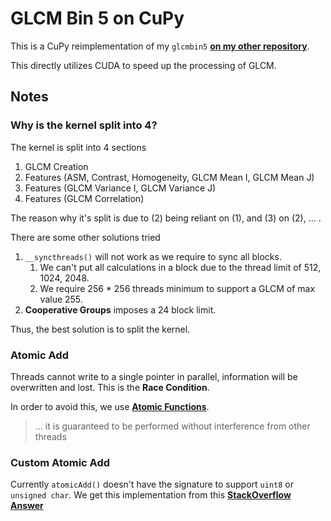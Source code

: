 # GLCM Bin 5 on CuPy

This is a CuPy reimplementation of my `glcmbin5` [**on my other repository**](https://github.com/Eve-ning/glcmbin5).

This directly utilizes CUDA to speed up the processing of GLCM.

## Notes

### Why is the kernel split into 4?

The kernel is split into 4 sections
1) GLCM Creation 
2) Features (ASM, Contrast, Homogeneity, GLCM Mean I, GLCM Mean J)
3) Features (GLCM Variance I, GLCM Variance J)
4) Features (GLCM Correlation)

The reason why it's split is due to (2) being reliant on (1), and (3) on (2), ... .

There are some other solutions tried

1) `__syncthreads()` will not work as we require to sync all blocks.
   1) We can't put all calculations in a block due to the thread limit of 512, 1024, 2048.
   2) We require 256 * 256 threads minimum to support a GLCM of max value 255. 
2) **Cooperative Groups** imposes a 24 block limit.

Thus, the best solution is to split the kernel.

### Atomic Add

Threads cannot write to a single pointer in parallel, information will be overwritten and lost.
This is the **Race Condition**.

In order to avoid this, we use [**Atomic Functions**](https://docs.nvidia.com/cuda/cuda-c-programming-guide/index.html#atomic-functions).

> ... it is guaranteed to be performed without interference from other threads

### Custom Atomic Add

Currently `atomicAdd()` doesn't have the signature to support `uint8` or `unsigned char`. We get
this implementation from this [**StackOverflow Answer**](https://stackoverflow.com/questions/5447570/cuda-atomic-operations-on-unsigned-chars)

